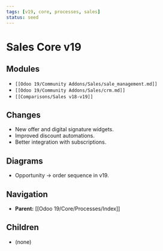 ```yaml
---
tags: [v19, core, processes, sales]
status: seed
---
```

# Sales Core v19

## Modules
- `[[Odoo 19/Community Addons/Sales/sale_management.md]]`
- `[[Odoo 19/Community Addons/Sales/crm.md]]`
- `[[Comparisons/Sales v18-v19]]`

## Changes
- New offer and digital signature widgets.
- Improved discount automations.
- Better integration with subscriptions.

## Diagrams
- Opportunity -> order sequence in v19.








## Navigation
- **Parent:** [[Odoo 19/Core/Processes/Index]]


## Children
- (none)